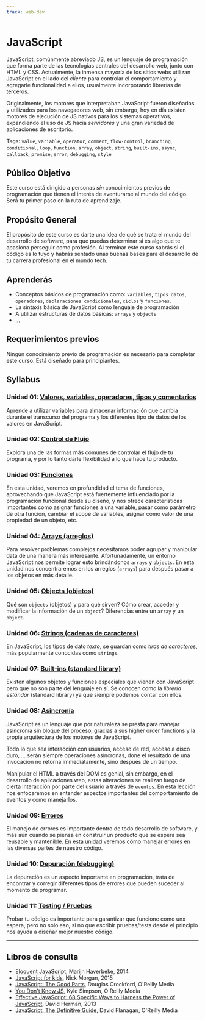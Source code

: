 ```yaml
---
track: web-dev
---
```


# JavaScript

JavaScript, comúnmente abreviado JS, es  un lenguaje de programación
que forma parte de las tecnologías centrales del desarrollo web,
junto con HTML y CSS. Actualmente, la inmensa mayoría de los sitios
webs utilizan JavaScript en el lado del _cliente_ para controlar el
comportamiento y agregarle funcionalidad a ellos, usualmente
incorporando librerías de terceros.

Originalmente, los motores que interpretaban JavaScript fueron
diseñados y utilizados para los navegadores web, sin embargo,
hoy en día existen motores de ejecución de JS nativos para
los sistemas operativos, expandiendo el uso de JS hacia _servidores_
y una gran variedad de aplicaciones de escritorio.

Tags: `value`, `variable`, `operator`, `comment`, `flow-control`, `branching`,
`conditional`, `loop`, `function`, `array`, `object`, `string`, `built-ins`,
`async`, `callback`, `promise`, `error`, `debugging`, `style`

## Público Objetivo

Este curso está dirigido a personas _sin_ conocimientos previos de programación
que tienen el interés de aventurarse al mundo del código. Será tu primer paso en
la ruta de aprendizaje.

## Propósito General

El propósito de este curso es darte una idea de qué se trata el mundo del
desarrollo de software, para que puedas determinar si es algo que te apasiona
perseguir como profesión. Al terminar este curso sabrás si el código es lo tuyo
y habrás sentado unas buenas bases para el desarrollo de tu carrera profesional
en el mundo tech.

## Aprenderás

* Conceptos básicos de programación como: `variables`, `tipos datos`,
  `operadores`, `declaraciones condicionales`, `ciclos` y `funciones`.
* La sintaxis básica de JavaScript como lenguaje de programación
* A utilizar estructuras de datos básicas: `arrays` y `objects`
* ...

## Requerimientos previos

Ningún conocimiento previo de programación es necesario para completar este
curso. Está diseñado para principiantes.

## Syllabus

### Unidad 01: [Valores, variables, operadores, tipos y comentarios](01-basics)

Aprende a utilizar variables para almacenar información que cambia durante el
transcurso del programa y los diferentes tipo de datos de los valores en
JavaScript.

### Unidad 02: [Control de Flujo](02-flow-control)

Explora una de las formas más comunes de controlar el flujo de tu programa, y
por lo tanto darle flexibilidad a lo que hace tu producto.

### Unidad 03: [Funciones](03-functions)

En esta unidad, veremos en profundidad el tema de funciones, aprovechando que
JavaScript está fuertemente influenciado por la programación funcional desde su
diseño, y nos ofrece características importantes como asignar funciones a una
variable, pasar como parámetro de otra función, cambiar el scope de variables,
asignar como valor de una propiedad de un objeto, etc.

### Unidad 04: [Arrays (arreglos)](04-arrays)

Para resolver problemas complejos necesitamos poder agrupar y manipular data de
una manera más interesante. Afortunadamente, un entorno JavaScript nos permite
lograr esto brindándonos `arrays` y `objects`. En esta unidad nos concentraremos
en los arreglos (`arrays`) para después pasar a los objetos en más detalle.

### Unidad 05: [Objects (objetos)](05-objects)

Qué son `objects` (objetos) y para qué sirven? Cómo crear, acceder y modificar
la información de un `object`? Diferencias entre un `array` y un `object`.

### Unidad 06: [Strings (cadenas de caracteres)](06-strings)

En JavaScript, los tipos de dato _texto_, se guardan como _tiras de caracteres_,
más popularmente conocidas como `strings`.

### Unidad 07: [Built-ins (standard library)](07-built-ins)

Existen algunos objetos y funciones especiales que vienen con JavaScript pero
que no son parte del lenguaje en sí. Se conocen como la _librería estándar_
(standard library) ya que siempre podemos contar con ellos.

### Unidad 08: [Asincronía](08-async)

JavaScript es un lenguaje que por naturaleza se presta para manejar asincronía
sin bloque del proceso, gracias a sus higher order functions y la propia
arquitectura de los motores de JavaScript.

Todo lo que sea interacción con usuarios, acceso de red, acceso a disco duro,
... serán siempre operaciones asíncronas, done el resultado de una invocación no
retorna immediatamente, sino después de un tiempo.

Manipular el HTML a través del DOM es genial, sin embargo, en el desarrollo de
aplicaciones web, estas alteraciones se realizan luego de cierta interacción
por parte del usuario a través de `eventos`. En esta lección nos enfocaremos en
entender aspectos importantes del comportamiento de eventos y como manejarlos.

### Unidad 09: [Errores](09-errors)

El manejo de errores es importante dentro de todo desarrollo de software, y más
aún cuando se piensa en construir un producto que se espera sea reusable y
mantenible. En esta unidad veremos cómo manejar errores en las diversas partes
de nuestro código.

### Unidad 10: [Depuración (debugging)](10-debugging)

La depuración es un aspecto importante en programación, trata de encontrar y
corregir diferentes tipos de errores que pueden suceder al momento de programar.

### Unidad 11: [Testing / Pruebas](11-testing)

Probar tu código es importante para garantizar que funcione como unx espera,
pero no solo eso, si no que escribir pruebas/tests desde el principio nos ayuda
a diseñar mejor nuestro código.

***

## Libros de consulta

* [Eloquent JavaScript](http://eloquentjavascript.net/), Marijn Haverbeke, 2014
* [JavaScript for kids](http://pepa.holla.cz/wp-content/uploads/2015/11/JavaScript-for-Kids.pdf),
  Nick Morgan, 2015
* [JavaScript: The Good Parts](http://shop.oreilly.com/product/9780596517748.do),
  Douglas Crockford, O'Reilly Media
* [You Don't Know JS](https://github.com/getify/You-Dont-Know-JS), Kyle Simpson,
  O'Reilly Media
* [Effective JavaScript: 68 Specific Ways to Harness the Power of JavaScript](https://www.amazon.com/Effective-JavaScript-Specific-Software-Development/dp/0321812182/ref=as_li_ss_tl?ie=UTF8&redirect=true&linkCode=ll1&tag=eejs-20&linkId=4c5500843ce7dc958e290bdaeebd739b),
  David Herman, 2013
* [JavaScript: The Definitive Guide](http://shop.oreilly.com/product/9780596805531.do),
  David Flanagan, O'Reilly Media
